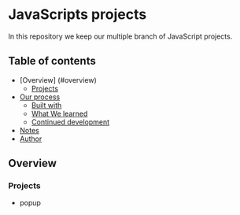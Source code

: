 # JavaScripts projects

In this repository we keep our multiple branch of JavaScript projects.

## Table of contents

- [Overview] (#overview)
  - [Projects](#projects)
- [Our process](#our-process)
  - [Built with](#built-with)
  - [What We learned](#what-we-learned)
  - [Continued development](#continued-development)
- [Notes](#notes)
- [Author](#author)

## Overview

### Projects

- popup


